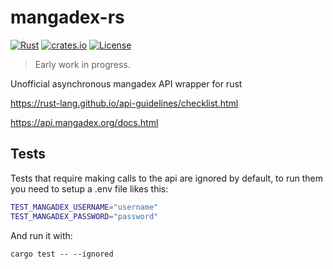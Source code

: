 # mangadex-rs
[![Rust](https://github.com/edg-l/mangadex-rs/actions/workflows/rust.yml/badge.svg)](https://github.com/edg-l/mangadex-rs/actions/workflows/rust.yml)
[![crates.io](http://meritbadge.herokuapp.com/mangadex)](https://crates.io/crates/mangadex)
[![License](https://img.shields.io/github/license/edg-l/mangadex)](https://github.com/edg-l/mangadex/blob/master/LICENSE)

> Early work in progress.

Unofficial asynchronous mangadex API wrapper for rust

https://rust-lang.github.io/api-guidelines/checklist.html

https://api.mangadex.org/docs.html

## Tests
Tests that require making calls to the api are ignored by default, to run them you need to setup a .env file likes this:

```bash
TEST_MANGADEX_USERNAME="username"
TEST_MANGADEX_PASSWORD="password"
```

And run it with:

`cargo test -- --ignored`
